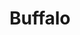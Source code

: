 ---
title: Buffalo
crosslinks:
- autotldr
- AskReddit
- Southtowns
- technology
- cityporn
- Rochester
- ems
- kratom
- personalfinance
- CityPorn
- lfg
- AccidentalRenaissance
- 716Place
- toronto
- ClashOfClans
- copypasta
- place
- BestOfBuffalo
- TODispensaries
- canada
---
